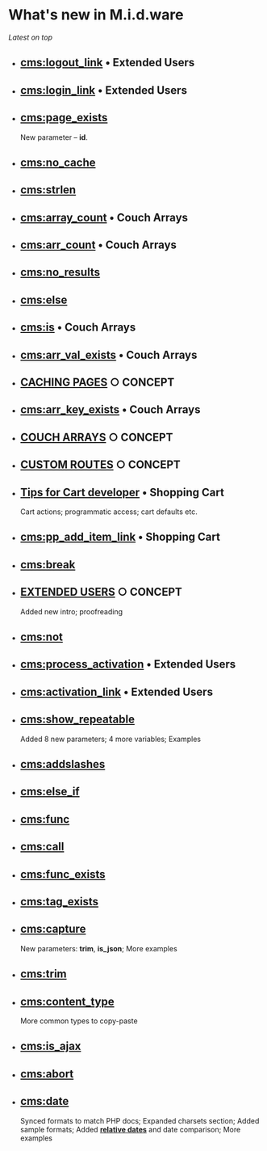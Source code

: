 # What's new in M.i.d.ware

*Latest on top*

* ## [cms:logout_link](https://github.com/trendoman/Midware/tree/main/tags-reference/Extended-Users/logout_link.md) • Extended Users
* ## [cms:login_link](https://github.com/trendoman/Midware/tree/main/tags-reference/Extended-Users/login_link.md) • Extended Users
* ## [cms:page_exists](tags-reference/page_exists.md)
   New parameter – **id**.
* ## [cms:no_cache](tags-reference/no_cache.md)
* ## [cms:strlen](tags-reference/strlen.md)
* ## [cms:array_count](tags-reference/Arrays/array_count.md) • Couch Arrays
* ## [cms:arr_count](tags-reference/Arrays/arr_count.md) • Couch Arrays
* ## [cms:no_results](tags-reference/no_results.md)
* ## [cms:else](tags-reference/else.md)
* ## [cms:is](tags-reference/Arrays/is.md) • Couch Arrays
* ## [cms:arr_val_exists](tags-reference/Arrays/arr_val_exists.md) • Couch Arrays
* ## [CACHING PAGES](concepts/Caching-Pages) ○ CONCEPT
* ## [cms:arr_key_exists](tags-reference/Arrays/arr_key_exists.md) • Couch Arrays
* ## [COUCH ARRAYS](concepts/Arrays) ○ CONCEPT
* ## [CUSTOM ROUTES](concepts/Custom-Routes) ○ CONCEPT
* ## [Tips for Cart developer](tags-reference/Cart/TIPS.md) • Shopping Cart
  Cart actions; programmatic access; cart defaults etc.
* ## [cms:pp_add_item_link](tags-reference/Cart/pp_add_item_link.md) • Shopping Cart
* ## [cms:break](tags-reference/break.md)
* ## [EXTENDED USERS](concepts/Extended-Users) ○ CONCEPT
  Added new intro; proofreading
* ## [cms:not](tags-reference/not.md)
* ## [cms:process_activation](tags-reference/Extended-Users/process_activation.md) • Extended Users
* ## [cms:activation_link](tags-reference/Extended-Users/activation_link.md) • Extended Users
* ## [cms:show_repeatable](tags-reference/show_repeatable.md)
  Added 8 new parameters; 4 more variables; Examples
* ## [cms:addslashes](tags-reference/addslashes.md)
* ## [cms:else_if](tags-reference/else_if.md)
* ## [cms:func](tags-reference/func.md)
* ## [cms:call](tags-reference/call.md)
* ## [cms:func_exists](tags-reference/func_exists.md)
* ## [cms:tag_exists](tags-reference/tag_exists.md)
* ## [cms:capture](tags-reference/capture.md)
  New parameters: **trim**, **is_json**; More examples
* ## [cms:trim](tags-reference/trim.md)
* ## [cms:content_type](tags-reference/content_type.md)
  More common types to copy-paste
* ## [cms:is_ajax](tags-reference/is_ajax.md)
* ## [cms:abort](tags-reference/abort.md)
* ## [cms:date](tags-reference/date.md)
  Synced formats to match PHP docs; Expanded charsets section; Added sample formats; Added [**relative dates**](tags-reference/date.md#relative-dates) and date comparison; More examples

